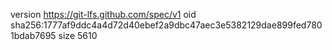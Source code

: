 version https://git-lfs.github.com/spec/v1
oid sha256:1777af9ddc4a4d72d40ebef2a9dbc47aec3e5382129dae899fed7801bdab7695
size 5610
